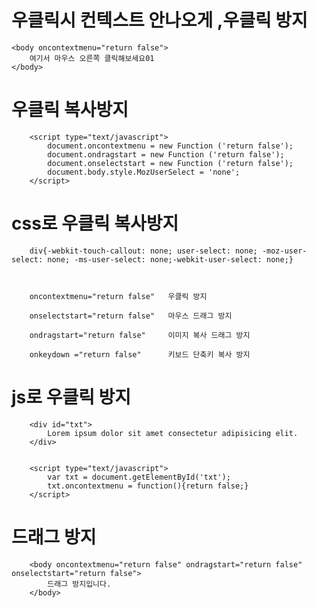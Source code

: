 # 우클릭시 컨텍스트 안나오게 ,우클릭 방지

    <body oncontextmenu="return false">
        여기서 마우스 오른쪽 클릭해보세요01
    </body>


# 우클릭 복사방지

        <script type="text/javascript">
            document.oncontextmenu = new Function ('return false');
            document.ondragstart = new Function ('return false');
            document.onselectstart = new Function ('return false');
            document.body.style.MozUserSelect = 'none';
        </script>


# css로 우클릭 복사방지

        div{-webkit-touch-callout: none; user-select: none; -moz-user-select: none; -ms-user-select: none;-webkit-user-select: none;}



        oncontextmenu="return false"   우클릭 방지

        onselectstart="return false"   마우스 드래그 방지

        ondragstart="return false"     이미지 복사 드래그 방지

        onkeydown ="return false"      키보드 단축키 복사 방지



        


# js로 우클릭 방지

        <div id="txt">
            Lorem ipsum dolor sit amet consectetur adipisicing elit. 
        </div>

        
        <script type="text/javascript">
            var txt = document.getElementById('txt');
            txt.oncontextmenu = function(){return false;}
        </script>


# 드래그 방지


        <body oncontextmenu="return false" ondragstart="return false" onselectstart="return false">
            드래그 방지입니다.
        </body>
